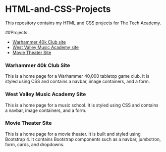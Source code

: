 # HTML-and-CSS-Projects

This repository contains my HTML and CSS projects for The Tech Academy. 

##Projects

- [Warhammer 40k Club site](https://github.com/azurcher09/HTML-and-CSS-Projects/tree/main/Project)
- [West Valley Music Academy site](https://github.com/azurcher09/HTML-and-CSS-Projects/tree/main/One-Page_Website)
- [Movie Theater Site](https://github.com/azurcher09/HTML-and-CSS-Projects/tree/main/bootstrap4_project)

### Warhammer 40k Club Site
This is a home page for a Warhammer 40,000 tabletop game club.  It is styled using CSS and contains a navbar, image containers, and a form.

### West Valley Music Academy Site
This is a home page for a music school.  It is styled using CSS and contains a navbar, image containers, and a form. 

### Movie Theater Site
This is a home page for a movie theater.  It is built and styled using Bootstrap 4.  It contains Bootstrap components such as a navbar, jumbotron, form, cards, and dropdowns. 
